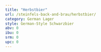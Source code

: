 ```yaml
---
title: "Herbstbier"
url: /steinfels-back-and-brau/herbstbier/
category: German Lager
style: German-Style Schwarzbier
abv: 0
ibu: 0
srm: 0
upc: 0
---
```


